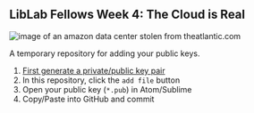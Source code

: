 ## LibLab Fellows Week 4: The Cloud is Real

![image of an amazon data center stolen from theatlantic.com](https://cdn.theatlantic.com/assets/media/img/mt/2016/01/08_image/lead_960.jpg?1452270370)

A temporary repository for adding your public keys.

1) [First generate a private/public key pair](https://help.github.com/articles/generating-a-new-ssh-key-and-adding-it-to-the-ssh-agent/)
2) In this repository, click the `add file` button
3) Open your public key (`*.pub`) in Atom/Sublime
4) Copy/Paste into GitHub and commit